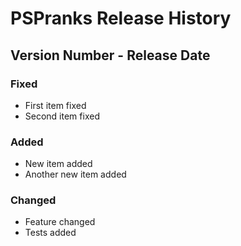 # PSPranks Release History

## Version Number - Release Date

### Fixed

* First item fixed
* Second item fixed

### Added

* New item added
* Another new item added

### Changed

* Feature changed
* Tests added

